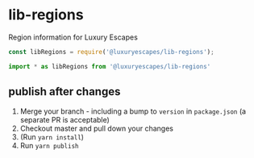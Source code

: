 # lib-regions

Region information for Luxury Escapes

```js
const libRegions = require('@luxuryescapes/lib-regions');

import * as libRegions from '@luxuryescapes/lib-regions'
```

## publish after changes
1. Merge your branch - including a bump to `version` in `package.json` (a separate PR is acceptable)
2. Checkout master and pull down your changes
3. (Run `yarn install`)
4. Run `yarn publish`
